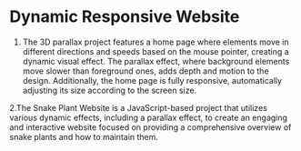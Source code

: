 # Dynamic Responsive Website

1. The 3D parallax project features a home page where elements move in different directions and speeds based on the mouse pointer, creating a dynamic visual effect. The parallax effect, where background elements move slower than foreground ones, adds depth and motion to the design. Additionally, the home page is fully responsive, automatically adjusting its size according to the screen size.

2.The Snake Plant Website is a  JavaScript-based project that utilizes various dynamic effects, including a parallax effect, to create an engaging and interactive website focused on providing a comprehensive overview of snake plants and how to maintain them.
